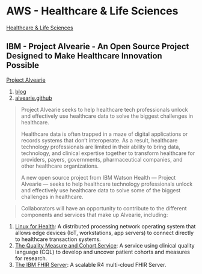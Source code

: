 # AWS - Healthcare & Life Sciences

[Healthcare & Life Sciences](https://aws.amazon.com/pt/health/)

## IBM - Project Alvearie - An Open Source Project Designed to Make Healthcare Innovation Possible

[Project Alvearie](https://alvearie.github.io/architecture)
1. [blog](https://developer.ibm.com/blogs/4-reasons-to-join-project-alvearie-ibms-open-source-healthcare-effort/)
2. [alvearie.github](https://alvearie.github.io/)

> Project Alvearie seeks to help healthcare tech professionals unlock and effectively use healthcare data to solve the biggest challenges in healthcare.
>
> Healthcare data is often trapped in a maze of digital applications or records systems that don’t interoperate. As a result, healthcare technology professionals are limited in their ability to bring data, technology, and clinical expertise together to transform healthcare for providers, payers, governments, pharmaceutical companies, and other healthcare organizations.
>
> A new open source project from IBM Watson Health — Project Alvearie — seeks to help healthcare technology professionals unlock and effectively use healthcare data to solve some of the biggest challenges in healthcare.

>Collaborators will have an opportunity to contribute to the different components and services that make up Alvearie, including:

1. [Linux for Health](https://linuxforhealth.github.io/docs/): A distributed processing network operating system that allows edge devices (IoT, workstations, app servers) to connect directly to healthcare transaction systems.
2. [The Quality Measure and Cohort Service](https://alvearie.io/quality-measure-and-cohort-service/#/): A service using clinical quality language (CQL) to develop and uncover patient cohorts and measures for research.
3. [The IBM FHIR Server](https://ibm.github.io/FHIR/): A scalable R4 multi-cloud FHIR Server.
